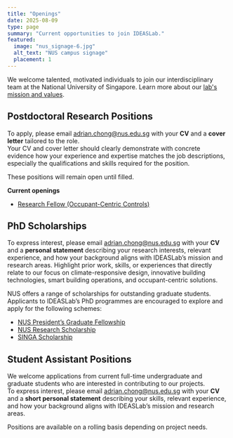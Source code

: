 ```yaml
---
title: "Openings"
date: 2025-08-09
type: page
summary: "Current opportunities to join IDEASLab."
featured:
  image: "nus_signage-6.jpg"
  alt_text: "NUS campus signage"
  placement: 1
---
```


We welcome talented, motivated individuals to join our interdisciplinary team at the National University of Singapore. Learn more about our [lab's mission and values](/about/).

## Postdoctoral Research Positions
To apply, please email [adrian.chong@nus.edu.sg](mailto:adrian.chong@nus.edu.sg) with your **CV** and a **cover letter** tailored to the role.  
Your CV and cover letter should clearly demonstrate with concrete evidence how your experience and expertise matches the job descriptions, especially the qualifications and skills required for the position. 

These positions will remain open until filled.

**Current openings**
- [Research Fellow (Occupant-Centric Controls)](./2025_NUS_RF_Occupant_Centric_Controls.pdf)


## PhD Scholarships
To express interest, please email [adrian.chong@nus.edu.sg](mailto:adrian.chong@nus.edu.sg) with your **CV** and a **personal statement** describing your research interests, relevant experience, and how your background aligns with IDEASLab’s mission and research areas. Highlight prior work, skills, or experiences that directly relate to our focus on climate-responsive design, innovative building technologies, smart building operations, and occupant-centric solutions.

NUS offers a range of scholarships for outstanding graduate students. Applicants to IDEASLab’s PhD programmes are encouraged to explore and apply for the following schemes:

- [NUS President’s Graduate Fellowship](https://nusgs.nus.edu.sg/scholarships/presidents-graduate-fellowship/)  
- [NUS Research Scholarship](https://nusgs.nus.edu.sg/scholarships/nus-research-scholarship/)  
- [SINGA Scholarship](https://nusgs.nus.edu.sg/scholarships/nus-singa-scholarship/)  


## Student Assistant Positions
We welcome applications from current full-time undergraduate and graduate students who are interested in contributing to our projects.  
To express interest, please email [adrian.chong@nus.edu.sg](mailto:adrian.chong@nus.edu.sg) with your **CV** and a **short personal statement** describing your skills, relevant experience, and how your background aligns with IDEASLab’s mission and research areas.  

Positions are available on a rolling basis depending on project needs.



